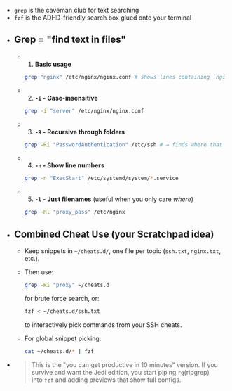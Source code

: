 - `grep` is the caveman club for text searching
- `fzf` is the ADHD-friendly search box glued onto your terminal
- ## Grep  = "find text in files"
	- 1. **Basic usage**
	  
	  ```bash
	  grep "nginx" /etc/nginx/nginx.conf # shows lines containing `nginx`
	  ```
	- 2. **`-i` - Case-insensitive**
	  
	  ```bash
	  grep -i "server" /etc/nginx/nginx.conf
	  ```
	- 3. **`-R` - Recursive through folders**
	  
	  ```bash
	  grep -Ri "PasswordAuthentication" /etc/ssh # → finds where that SSH option hides.
	  ```
	- 4. **`-n` - Show line numbers**
	  
	  ```bash
	  grep -n "ExecStart" /etc/systemd/system/*.service
	  ```
	- 5. **`-l` - Just filenames** (useful when you only care _where_)
	  
	  ```bash
	  grep -Rl "proxy_pass" /etc/nginx
	  ```
- ## Combined Cheat Use (your Scratchpad idea)
	- Keep snippets in `~/cheats.d/`, one file per topic (`ssh.txt`, `nginx.txt`, etc.).
	- Then use:
	  
	    ```bash
	    grep -Ri "proxy" ~/cheats.d
	    ```
	  
	    for brute force search, or:
	  
	    ```bash
	    fzf < ~/cheats.d/ssh.txt
	    ```
	  
	    to interactively pick commands from your SSH cheats.
	- For global snippet picking:
	  
	    ```bash
	    cat ~/cheats.d/* | fzf
	    ```
- > This is the "you can get productive in 10 minutes" version. If you survive and want the Jedi edition, you start piping `rg`(ripgrep) into `fzf` and adding previews that show full configs.
